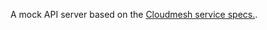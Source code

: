 A mock API server based on the [Cloudmesh service specs.](https://github.com/cloudmesh-community/nist/).


